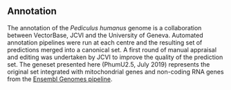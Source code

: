Annotation
----------

The annotation of the *Pediculus humanus* genome is a collaboration
between VectorBase, JCVI and the University of Geneva. Automated
annotation pipelines were run at each centre and the resulting set of
predictions merged into a canonical set. A first round of manual
appraisal and editing was undertaken by JCVI to improve the quality of
the prediction set. The geneset presented here (PhumU2.5, July 2019)
represents the original set integrated with mitochondrial genes and
non-coding RNA genes from the [Ensembl Genomes
pipeline](https://metazoa.ensembl.org/info/genome/annotation/ncrna.html).
